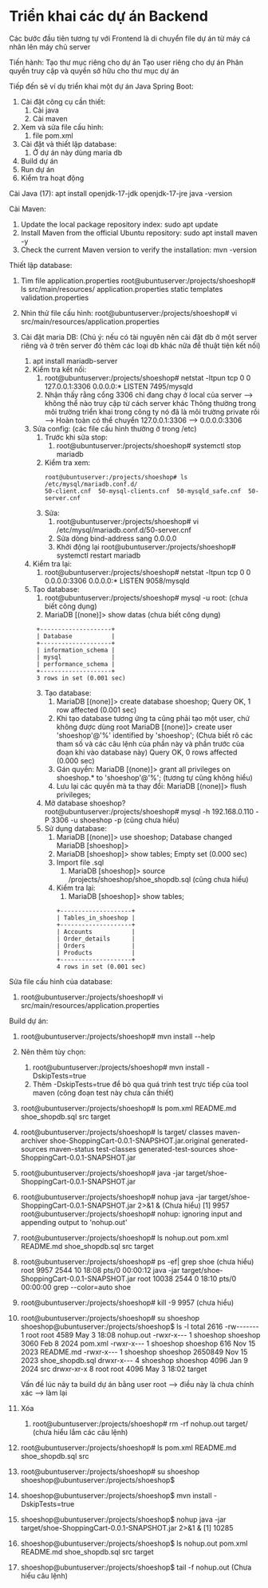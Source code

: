 # Triển khai các dự án Backend

Các bước đầu tiên tương tự với Frontend là di chuyển file dự án từ máy cá nhân lên máy chủ server

Tiến hành:
Tạo thư mục riêng cho dự án
Tạo user riêng cho dự án
Phân quyền truy cập và quyền sở hữu cho thư mục dự án

Tiếp đến sẽ ví dụ triển khai một dự án Java Spring Boot:

1. Cài đặt công cụ cần thiết:
    1. Cài java
    2. Cài maven
2. Xem và sửa file cấu hình:
    1. file pom.xml
3. Cài đặt và thiết lập database:
    1. Ở dự án này dùng maria db
4. Build dự án
5. Run dự án
6. Kiểm tra hoạt động

Cài Java (17):
apt install openjdk-17-jdk openjdk-17-jre
java -version

Cài Maven:

1. Update the local package repository index:
   sudo apt update
2. Install Maven from the official Ubuntu repository:
   sudo apt install maven -y
3. Check the current Maven version to verify the installation:
   mvn -version

Thiết lập database:

1. Tìm file application.properties
   root@ubuntuserver:/projects/shoeshop# ls src/main/resources/
   application.properties static templates validation.properties

2. Nhìn thử file cấu hình:
   root@ubuntuserver:/projects/shoeshop# vi src/main/resources/application.properties

3. Cài đặt maria DB: (Chú ý: nếu có tài nguyên nên cài đặt db ở một server riêng và ở trên server đó thêm các loại db khác nữa để thuật tiện kết nối)
    1. apt install mariadb-server
    2. Kiểm tra kết nối:
        1. root@ubuntuserver:/projects/shoeshop# netstat -ltpun
           tcp 0 0 127.0.0.1:3306 0.0.0.0:\* LISTEN 7495/mysqld
        2. Nhận thấy rằng cổng 3306 chỉ đang chạy ở local của server
           --> không thể nào truy cập từ cách server khác
           Thông thường trong môi trường triển khai trong công ty nó đã là môi trường private rồi
           --> Hoàn toàn có thể chuyển 127.0.0.1:3306 --> 0.0.0.0:3306
    3. Sửa config: (các file cấu hình thường ở trong /etc)
        1. Trước khi sửa stop:
            1. root@ubuntuserver:/projects/shoeshop# systemctl stop mariadb
        2. Kiểm tra xem:
            ```
            root@ubuntuserver:/projects/shoeshop# ls /etc/mysql/mariadb.conf.d/
            50-client.cnf  50-mysql-clients.cnf  50-mysqld_safe.cnf  50-server.cnf
            ```
        3. Sửa:
            1. root@ubuntuserver:/projects/shoeshop# vi /etc/mysql/mariadb.conf.d/50-server.cnf
            2. Sửa dòng bind-address sang 0.0.0.0
            3. Khởi động lại
               root@ubuntuserver:/projects/shoeshop# systemctl restart mariadb
    4. Kiểm tra lại:
        1. root@ubuntuserver:/projects/shoeshop# netstat -ltpun
           tcp 0 0 0.0.0.0:3306 0.0.0.0:\* LISTEN 9058/mysqld
    5. Tạo database:
        1. root@ubuntuserver:/projects/shoeshop# mysql -u root: (chưa biết công dụng)
        2. MariaDB [(none)]> show datas (chưa biết công dụng)
        ```
         +--------------------+
         | Database           |
         +--------------------+
         | information_schema |
         | mysql              |
         | performance_schema |
         +--------------------+
         3 rows in set (0.001 sec)
        ```
        3. Tạo database:
            1. MariaDB [(none)]> create database shoeshop;
               Query OK, 1 row affected (0.001 sec)
            2. Khi tạo database tương ứng ta cũng phải tạo một user, chứ không được dùng root
               MariaDB [(none)]> create user 'shoeshop'@'%' identified by 'shoeshop'; (Chưa biết rõ các tham số và các câu lệnh của phần này và phần trước của đoạn khi vào database này)
               Query OK, 0 rows affected (0.000 sec)
            3. Gán quyền:
               MariaDB [(none)]> grant all privileges on shoeshop.\* to 'shoeshop'@'%'; (tương tự cũng không hiểu)
            4. Lưu lại các quyền mà ta thay đổi:
               MariaDB [(none)]> flush privileges;
        4. Mở database shoeshop?
           root@ubuntuserver:/projects/shoeshop# mysql -h 192.168.0.110 -P 3306 -u shoeshop -p (cũng chưa hiểu)
        5. Sử dụng database:
            1. MariaDB [(none)]> use shoeshop;
               Database changed
               MariaDB [shoeshop]>
            2. MariaDB [shoeshop]> show tables;
               Empty set (0.000 sec)
            3. Import file .sql
                1. MariaDB [shoeshop]> source /projects/shoeshop/shoe_shopdb.sql (cũng chưa hiểu)
            4. Kiểm tra lại:
                1. MariaDB [shoeshop]> show tables;
                ```
                +--------------------+
                | Tables_in_shoeshop |
                +--------------------+
                | Accounts           |
                | Order_details      |
                | Orders             |
                | Products           |
                +--------------------+
                4 rows in set (0.001 sec)
                ```

Sửa file cấu hình của database:

1. root@ubuntuserver:/projects/shoeshop# vi src/main/resources/application.properties

Build dự án:

1. root@ubuntuserver:/projects/shoeshop# mvn install --help

2. Nên thêm tùy chọn:

    1. root@ubuntuserver:/projects/shoeshop# mvn install -DskipTests=true
    2. Thêm -DskipTests=true để bỏ qua quá trình test trực tiếp của tool maven (công đoạn test này chưa cần thiết)

3. root@ubuntuserver:/projects/shoeshop# ls
   pom.xml README.md shoe_shopdb.sql src target

4. root@ubuntuserver:/projects/shoeshop# ls target/
   classes maven-archiver shoe-ShoppingCart-0.0.1-SNAPSHOT.jar.original
   generated-sources maven-status test-classes
   generated-test-sources shoe-ShoppingCart-0.0.1-SNAPSHOT.jar

5. root@ubuntuserver:/projects/shoeshop# java -jar target/shoe-ShoppingCart-0.0.1-SNAPSHOT.jar

6. root@ubuntuserver:/projects/shoeshop# nohup java -jar target/shoe-ShoppingCart-0.0.1-SNAPSHOT.jar 2>&1 & (Chưa hiểu)
   [1] 9957
   root@ubuntuserver:/projects/shoeshop# nohup: ignoring input and appending output to 'nohup.out'

7. root@ubuntuserver:/projects/shoeshop# ls
   nohup.out pom.xml README.md shoe_shopdb.sql src target

8. root@ubuntuserver:/projects/shoeshop# ps -ef| grep shoe (chưa hiểu)
   root 9957 2544 10 18:08 pts/0 00:00:12 java -jar target/shoe-ShoppingCart-0.0.1-SNAPSHOT.jar
   root 10038 2544 0 18:10 pts/0 00:00:00 grep --color=auto shoe

9. root@ubuntuserver:/projects/shoeshop# kill -9 9957 (chưa hiểu)

10. root@ubuntuserver:/projects/shoeshop# su shoeshop
    shoeshop@ubuntuserver:/projects/shoeshop$ ls -l
    total 2616
    -rw------- 1 root root 4589 May 3 18:08 nohup.out
    -rwxr-x--- 1 shoeshop shoeshop 3060 Feb 8 2024 pom.xml
    -rwxr-x--- 1 shoeshop shoeshop 616 Nov 15 2023 README.md
    -rwxr-x--- 1 shoeshop shoeshop 2650849 Nov 15 2023 shoe_shopdb.sql
    drwxr-x--- 4 shoeshop shoeshop 4096 Jan 9 2024 src
    drwxr-xr-x 8 root root 4096 May 3 18:02 target

    Vấn đề lúc nãy ta build dự án bằng user root --> điều này là chưa chính xác --> làm lại

11. Xóa

    1. root@ubuntuserver:/projects/shoeshop# rm -rf nohup.out target/ (chưa hiểu lắm các câu lệnh)

12. root@ubuntuserver:/projects/shoeshop# ls
    pom.xml README.md shoe_shopdb.sql src

13. root@ubuntuserver:/projects/shoeshop# su shoeshop
    shoeshop@ubuntuserver:/projects/shoeshop$

14. shoeshop@ubuntuserver:/projects/shoeshop$ mvn install -DskipTests=true

15. shoeshop@ubuntuserver:/projects/shoeshop$ nohup java -jar target/shoe-ShoppingCart-0.0.1-SNAPSHOT.jar 2>&1 &
    [1] 10285

16. shoeshop@ubuntuserver:/projects/shoeshop$ ls
    nohup.out pom.xml README.md shoe_shopdb.sql src target

17. shoeshop@ubuntuserver:/projects/shoeshop$ tail -f nohup.out (Chưa hiểu câu lệnh)
